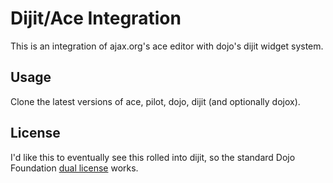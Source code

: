 Dijit/Ace Integration
=====================

This is an integration of ajax.org's ace editor with dojo's dijit widget system.


Usage
-----
Clone the latest versions of ace, pilot, dojo, dijit (and optionally dojox).


License
-------

I'd like this to eventually see this rolled into dijit, so the standard Dojo Foundation 
[dual license](https://github.com/dojo/dojo/blob/master/LICENSE) works.
